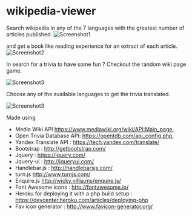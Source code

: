 # wikipedia-viewer

Search wikipedia in any of the 7 languages with the greatest number of articles published.
![Screenshot1](https://cloud.githubusercontent.com/assets/2241065/22150226/8f5f5b5a-df20-11e6-9b6d-7d389511525d.png) 

and get a book like reading experience for an extract of each article.
![Screenshot2](https://cloud.githubusercontent.com/assets/2241065/22150206/7d50cde0-df20-11e6-96f6-ce33c0261138.png)

In search for a trivia to have some fun ? Checkout the random wiki page game.

![Screenshot3](https://cloud.githubusercontent.com/assets/2241065/22150149/3132d872-df20-11e6-8639-4e6970b7d733.png)
 
 Choose any of the available languages to get the trivia translated.
 
![Screenshot3](https://cloud.githubusercontent.com/assets/2241065/22150169/4d030fb8-df20-11e6-86d4-6c09bc895cf4.png)

Made using
- Media Wiki API https://www.mediawiki.org/wiki/API:Main_page,
- Open Trivia Database API: https://opentdb.com/api_config.php,
- Yandex Translate API : https://tech.yandex.com/translate/
- Bootstrap : http://getbootstrap.com/  
- Jquery :  https://jquery.com/ 
- Jquery-ui : http://jqueryui.com/ 
- Handlebar.js : http://handlebarsjs.com/
- turn.js http://www.turnjs.com/
- Enquire.js http://wicky.nillia.ms/enquire.js/ 
- Font Awesome icons : http://fontawesome.io/ 
- Heroku for deploying it with a php build setup : https://devcenter.heroku.com/articles/deploying-php 
- Fav icon generator : http://www.favicon-generator.org/
 
 
 
